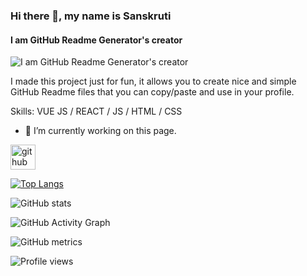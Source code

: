 
### Hi there 👋, my name is Sanskruti
#### I am GitHub Readme Generator's creator
![I am GitHub Readme Generator's creator](https://arturssmirnovs.github.io/github-profile-readme-generator/images/banner.png)

I made this project just for fun, it allows you to create nice and simple GitHub Readme files that you can copy/paste and use in your profile.

Skills: VUE JS / REACT / JS / HTML / CSS

- 🔭 I’m currently working on this page. 


[<img src='https://cdn.jsdelivr.net/npm/simple-icons@3.0.1/icons/github.svg' alt='github' height='40'>](https://github.com/sanskruti-git)  

[![Top Langs](https://github-readme-stats.vercel.app/api/top-langs/?username=sanskruti-git)](https://github.com/anuraghazra/github-readme-stats)

![GitHub stats](https://github-readme-stats.vercel.app/api?username=sanskruti-git&show_icons=true&count_private=true)  

![GitHub Activity Graph](https://activity-graph.herokuapp.com/graph?username=sanskruti-git)  

![GitHub metrics](https://metrics.lecoq.io/sanskruti-git)  

![Profile views](https://gpvc.arturio.dev/sanskruti-git)  
